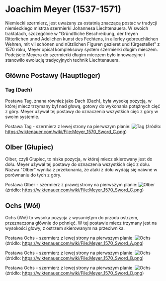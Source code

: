 # Joachim Meyer (1537-1571)

Niemiecki szermierz, jest uważany za ostatnią znaczącą postać w tradycji niemieckiego mistrza szermierki Johannesa Liechtenauera. W swoich traktatach, szczególnie w "Gründtliche Beschreibung, der freyen Ritterlichen unnd Adelichen kunst des Fechtens, in allerley gebreuchlichen Wehren, mit vil schönen und nützlichen Figuren gezieret und fürgestellet" z 1570 roku, Meyer opisał kompleksowy system szermierki długim mieczem. Podejście Meyera do szermierki długim mieczem było innowacyjne i stanowiło ewolucję tradycyjnych technik Liechtenauera.

## Główne Postawy (Hauptleger)

### Tag (Dach)

Postawa Tag, znana również jako Dach (Dach), była wysoką pozycją, w której miecz trzymany był nad głową, gotowy do wykonania potężnych cięć z góry. Meyer używał tej postawy do oznaczenia wszystkich cięć z góry w swoim systemie.

Postawa Tag - szermierz z lewej strony na pierwszym planie:
![Tag](Meyer_1570_Sword_C.png) (źródło: https://wiktenauer.com/wiki/File:Meyer_1570_Sword_C.png)

## Olber (Głupiec)

Olber, czyli Głupiec, to niska pozycja, w której miecz skierowany jest do dołu. Meyer używał tej postawy do oznaczenia wszystkich cięć z dołu. Nazwa "Olber" wynika z przekonania, że ataki z dołu wydają się naiwne w porównaniu do tych z góry.

Postawa Olber - szermierz z prawej strony na pierwszym planie:
![Olber](Meyer_1570_Sword_C.png) (źródło: https://wiktenauer.com/wiki/File:Meyer_1570_Sword_C.png)

## Ochs (Wół)

Ochs (Wół) to wysoka pozycja z wysuniętym do przodu ostrzem, przeznaczona głównie do pchnięć. W tej postawie miecz trzymany jest na wysokości głowy, z ostrzem skierowanym na przeciwnika.

Postawa Ochs - szermierz z lewej strony na pierwszym planie:
![Ochs](Meyer_1570_Sword_A.png) (źródło: https://wiktenauer.com/wiki/File:Meyer_1570_Sword_A.png)

Postawa Ochs - szermierz z lewej strony na pierwszym planie:
![Ochs](Meyer_1570_Sword_B.png) (źródło: https://wiktenauer.com/wiki/File:Meyer_1570_Sword_B.png)

Postawa Ochs - szermierz z lewej strony na pierwszym planie:
![Ochs](Meyer_1570_Sword_D.png) (źródło: https://wiktenauer.com/wiki/File:Meyer_1570_Sword_D.png)